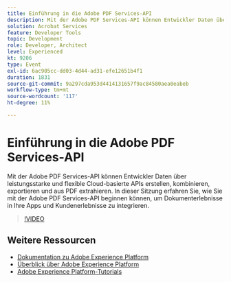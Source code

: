 ```yaml
---
title: Einführung in die Adobe PDF Services-API
description: Mit der Adobe PDF Services-API können Entwickler Daten über leistungsstarke und flexible Cloud-basierte APIs erstellen, kombinieren, exportieren und aus PDF extrahieren. In dieser Sitzung erfahren Sie, wie Sie mit der Adobe PDF Services-API beginnen können, um Dokumenterlebnisse in Ihre Apps und Kundenerlebnisse zu integrieren.
solution: Acrobat Services
feature: Developer Tools
topic: Development
role: Developer, Architect
level: Experienced
kt: 9206
type: Event
exl-id: 6ac905cc-dd03-4d44-ad31-efe12651b4f1
duration: 1831
source-git-commit: 9a297cda953d4414131657f9ac84580aea0eabeb
workflow-type: tm+mt
source-wordcount: '117'
ht-degree: 11%

---
```


# Einführung in die Adobe PDF Services-API

Mit der Adobe PDF Services-API können Entwickler Daten über leistungsstarke und flexible Cloud-basierte APIs erstellen, kombinieren, exportieren und aus PDF extrahieren. In dieser Sitzung erfahren Sie, wie Sie mit der Adobe PDF Services-API beginnen können, um Dokumenterlebnisse in Ihre Apps und Kundenerlebnisse zu integrieren.


>[!VIDEO](https://video.tv.adobe.com/v/337601/?quality=12&learn=on&hidetitle=true)

## Weitere Ressourcen

- [Dokumentation zu Adobe Experience Platform](https://experienceleague.adobe.com/docs/experience-platform.html?lang=de)
- [Überblick über Adobe Experience Platform](https://experienceleague.adobe.com/docs/experience-platform/landing/home.html?lang=de)
- [Adobe Experience Platform-Tutorials](https://experienceleague.adobe.com/docs/platform-learn/tutorials/overview.html?lang=de)
